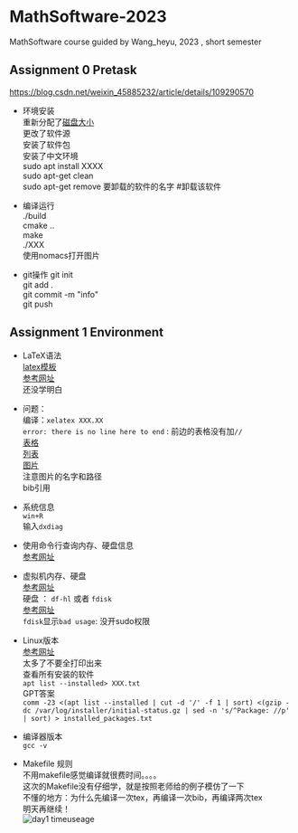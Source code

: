 # MathSoftware-2023
MathSoftware course guided by Wang_heyu, 2023 , short semester</br>


## Assignment 0 Pretask
https://blog.csdn.net/weixin_45885232/article/details/109290570</br>
- 环境安装</br>
重新分配了[磁盘大小](https://blog.csdn.net/qq_43515862/article/details/120705823)</br>
  更改了软件源</br>
  安装了软件包</br>
  安装了中文环境</br>
  sudo apt install XXXX</br>
  sudo apt-get clean</br>
  sudo apt-get remove 要卸载的软件的名字  #卸载该软件</br>
  
- 编译运行</br>
./build</br>
cmake ..</br>
make</br>
./XXX</br>
使用nomacs打开图片</br>

- git操作
git init</br>
git add .</br>
git commit -m "info"</br>
git push </br>

## Assignment 1 Environment
- LaTeX语法</br>
[latex模板](https://zhuanlan.zhihu.com/p/379312980)</br>
[参考网址](https://zhuanlan.zhihu.com/p/52347414)</br>
还没学明白</br>
- 问题：</br>
编译：`xelatex XXX.XX`</br>
`error: there is no line here to end` : 前边的表格没有加`//`</br>
[表格](https://zhuanlan.zhihu.com/p/406538024)</br>
[列表](https://zhuanlan.zhihu.com/p/350596731) </br>
[图片](https://blog.csdn.net/sinat_36301420/article/details/79334728)</br>
注意图片的名字和路径</br>
bib引用</br>

- 系统信息</br>
`win+R` </br>
输入`dxdiag`</br>

- 使用命令行查询内存、硬盘信息</br>
[参考网址](https://zhuanlan.zhihu.com/p/414544197)</br>

- 虚拟机内存、硬盘</br>
[参考网址](https://www.cnblogs.com/djlsunshine/p/10833343.html)</br>
硬盘 ： `df-hl` 或者 `fdisk` </br>
[参考网址](https://www.runoob.com/linux/linux-comm-fdisk.html)</br>
`fdisk`显示`bad usage`: 没开sudo权限</br>

- Linux版本</br>
[参考网址](https://www.cnblogs.com/opensmarty/p/10936315.html)</br>
太多了不要全打印出来</br>
查看所有安装的软件</br>
`apt list --installed> XXX.txt`</br>
GPT答案</br>
`comm -23 <(apt list --installed | cut -d '/' -f 1 | sort) <(gzip -dc /var/log/installer/initial-status.gz | sed -n 's/^Package: //p' | sort) > installed_packages.txt`</br>



- 编译器版本</br>
`gcc -v`</br>

- Makefile 规则</br>
不用makefile感觉编译就很费时间。。。。</br>
这次的Makefile没有仔细学，就是按照老师给的例子模仿了一下</br>
不懂的地方：为什么先编译一次tex，再编译一次bib，再编译两次tex</br>
明天再继续！</br>
![day1 timeuseage](https://gitee.com/philfan/my-images/raw/master/%E5%BE%AE%E4%BF%A1%E5%9B%BE%E7%89%87_20230703181455.png)
